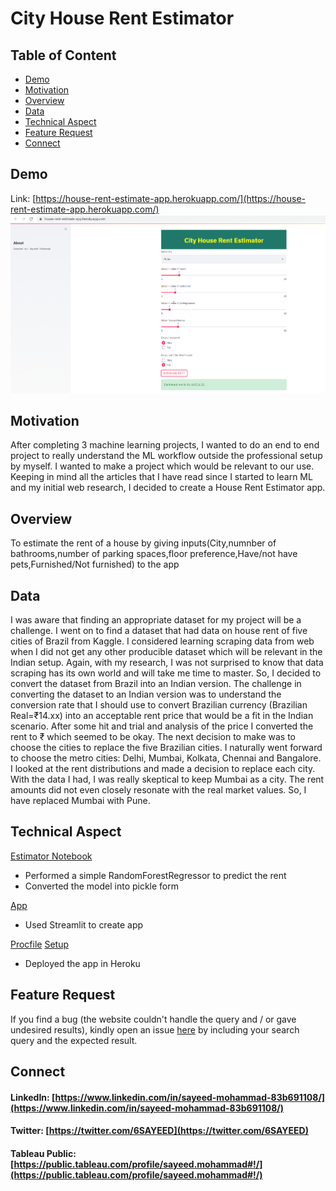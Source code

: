 # City House Rent Estimator
## Table of Content
  * [Demo](#demo)
  * [Motivation](#motivation)
  * [Overview](#overview)
  * [Data](#data)
  * [Technical Aspect](#technical-aspect)
  * [Feature Request](#feature-request)
  * [Connect](#connect)
## Demo
Link: [https://house-rent-estimate-app.herokuapp.com/](https://house-rent-estimate-app.herokuapp.com/)
[![](https://github.com/sayeed245/house-rent-estimator/blob/main/house%20rent%20estimator.png)](https://house-rent-estimate-app.herokuapp.com/)
## Motivation
After completing 3 machine learning projects, I wanted to do an end to end project to really understand the ML workflow outside the professional setup by myself. I wanted to make a project which would be relevant to our use.  Keeping in mind all the articles that I have read since I started to learn ML and my initial web research, I decided to create a House Rent Estimator app. 
## Overview
To estimate the rent of a house by giving inputs(City,numnber of bathrooms,number of parking spaces,floor preference,Have/not have pets,Furnished/Not furnished) to the app
## Data
I was aware that finding an appropriate dataset for my project will be a challenge. I went on to find a dataset that had data on house rent of five cities of Brazil from Kaggle. I considered learning scraping data from web when I did not get any other producible dataset which will be relevant in the Indian setup. Again, with my research, I was not surprised to know that data scraping has its own world and will take me time to master. So, I decided to convert the dataset from Brazil into an Indian version. 
The challenge in converting the dataset to an Indian version was to understand the conversion rate that I should use to convert Brazilian currency (Brazilian Real=₹14.xx) into an acceptable rent price that would be a fit in the Indian scenario. After some hit and trial and analysis of the price I converted the rent to ₹ which seemed to be okay.
The next decision to make was to choose the cities to replace the five Brazilian cities. I naturally went forward to choose the metro cities: Delhi, Mumbai, Kolkata, Chennai and Bangalore. I looked at the rent distributions and made a decision to replace each city. With the data I had, I was really skeptical to keep Mumbai as a city. The rent amounts did not even closely resonate with the real market values. So, I have replaced Mumbai with Pune.

## Technical Aspect
[Estimator Notebook](https://github.com/sayeed245/house-rent-estimator/blob/main/estimator.ipynb)

   - Performed a simple RandomForestRegressor to predict the rent
   - Converted the model into pickle form

[App](https://github.com/sayeed245/house-rent-estimator/blob/main/app.py)
   - Used Streamlit to create app
   
[Procfile](https://github.com/sayeed245/house-rent-estimator/blob/main/Procfile)
[Setup](https://github.com/sayeed245/house-rent-estimator/blob/main/setup.sh)
    
   - Deployed the app in Heroku
   
## Feature Request
If you find a bug (the website couldn't handle the query and / or gave undesired results), kindly open an issue [here](https://github.com/sayeed245/Fraud-Detection/issues/new) by including your search query and the expected result.

## Connect
#### LinkedIn: [https://www.linkedin.com/in/sayeed-mohammad-83b691108/](https://www.linkedin.com/in/sayeed-mohammad-83b691108/)
#### Twitter: [https://twitter.com/6SAYEED](https://twitter.com/6SAYEED)
#### Tableau Public: [https://public.tableau.com/profile/sayeed.mohammad#!/](https://public.tableau.com/profile/sayeed.mohammad#!/)

